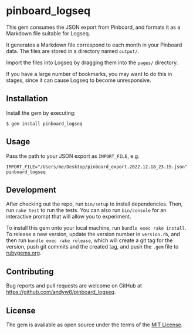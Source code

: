 # pinboard_logseq

This gem consumes the JSON export from Pinboard, and formats it as a Markdown file suitable for Logseq.

It generates a Markdown file correspond to each month in your Pinboard data. The files are stored in a directory named
`output/`.

Import the files into Logseq by dragging them into the `pages/` directory.

If you have a large number of bookmarks, you may want to do this in stages, since it can cause Logseq to become
unresponsive.

## Installation

Install the gem by executing:

    $ gem install pinboard_logseq

## Usage

Pass the path to your JSON export as `IMPORT_FILE`, e.g.

```
IMPORT_FILE="/Users/me/Desktop/pinboard_export.2022.12.18_23.19.json" pinboard_logseq
```

## Development

After checking out the repo, run `bin/setup` to install dependencies. Then, run `rake test` to run the tests. You can also run `bin/console` for an interactive prompt that will allow you to experiment.

To install this gem onto your local machine, run `bundle exec rake install`. To release a new version, update the version number in `version.rb`, and then run `bundle exec rake release`, which will create a git tag for the version, push git commits and the created tag, and push the `.gem` file to [rubygems.org](https://rubygems.org).

## Contributing

Bug reports and pull requests are welcome on GitHub at https://github.com/andyw8/pinboard_logseq.

## License

The gem is available as open source under the terms of the [MIT License](https://opensource.org/licenses/MIT).
